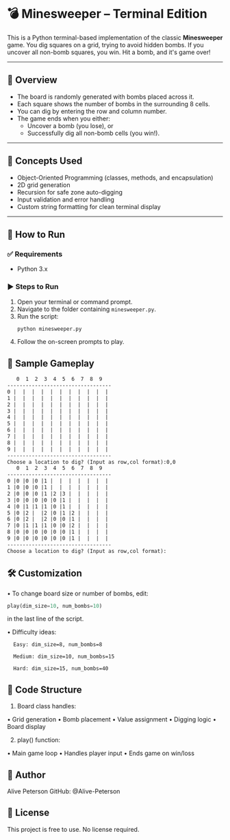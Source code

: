# 💣 Minesweeper – Terminal Edition

This is a Python terminal-based implementation of the classic **Minesweeper** game. You dig squares on a grid, trying to avoid hidden bombs. If you uncover all non-bomb squares, you win. Hit a bomb, and it's game over!

---

## 📌 Overview

- The board is randomly generated with bombs placed across it.
- Each square shows the number of bombs in the surrounding 8 cells.
- You can dig by entering the row and column number.
- The game ends when you either:
  - Uncover a bomb (you lose), or
  - Successfully dig all non-bomb cells (you win!).

---

## 🧠 Concepts Used

- Object-Oriented Programming (classes, methods, and encapsulation)
- 2D grid generation
- Recursion for safe zone auto-digging
- Input validation and error handling
- Custom string formatting for clean terminal display

---

## 🚀 How to Run

### ✅ Requirements

- Python 3.x

### ▶️ Steps to Run

1. Open your terminal or command prompt.
2. Navigate to the folder containing `minesweeper.py`.
3. Run the script:
   ```bash
   python minesweeper.py
   ```
4. Follow the on-screen prompts to play.

## 🔢 Sample Gameplay

```markdown
   0  1  2  3  4  5  6  7  8  9  
----------------------------------
0 |  |  |  |  |  |  |  |  |  |  |
1 |  |  |  |  |  |  |  |  |  |  |
2 |  |  |  |  |  |  |  |  |  |  |
3 |  |  |  |  |  |  |  |  |  |  |
4 |  |  |  |  |  |  |  |  |  |  |
5 |  |  |  |  |  |  |  |  |  |  |
6 |  |  |  |  |  |  |  |  |  |  |
7 |  |  |  |  |  |  |  |  |  |  |
8 |  |  |  |  |  |  |  |  |  |  |
9 |  |  |  |  |  |  |  |  |  |  |
----------------------------------
Choose a location to dig? (Input as row,col format):0,0
   0  1  2  3  4  5  6  7  8  9  
----------------------------------
0 |0 |0 |0 |1 |  |  |  |  |  |  |
1 |0 |0 |0 |1 |  |  |  |  |  |  |
2 |0 |0 |0 |1 |2 |3 |  |  |  |  |
3 |0 |0 |0 |0 |0 |1 |  |  |  |  |
4 |0 |1 |1 |1 |0 |1 |  |  |  |  |
5 |0 |2 |  |2 |0 |1 |2 |  |  |  |
6 |0 |2 |  |2 |0 |0 |1 |  |  |  |
7 |0 |1 |1 |1 |0 |0 |2 |  |  |  |
8 |0 |0 |0 |0 |0 |0 |1 |  |  |  |
9 |0 |0 |0 |0 |0 |0 |1 |  |  |  |
----------------------------------
Choose a location to dig? (Input as row,col format):
```

## 🛠️ Customization

• To change board size or number of bombs, edit:
```python
play(dim_size=10, num_bombs=10)
```
in the last line of the script.

• Difficulty ideas:

      Easy: dim_size=8, num_bombs=8

      Medium: dim_size=10, num_bombs=15

      Hard: dim_size=15, num_bombs=40

## 🧾 Code Structure

1. Board class handles:

• Grid generation
• Bomb placement
• Value assignment
• Digging logic
• Board display

2. play() function:

• Main game loop
• Handles player input
• Ends game on win/loss

## 👤 Author
Alive Peterson
GitHub: @Alive-Peterson

## 🪪 License
This project is free to use. No license required.